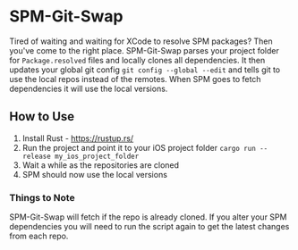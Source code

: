 # SPM-Git-Swap

Tired of waiting and waiting for XCode to resolve SPM packages? Then you've come to the right place. SPM-Git-Swap parses your project folder for `Package.resolved` files and locally clones all dependencies. It then updates your global git config `git config --global --edit` and tells git to use the local repos instead of the remotes. When SPM goes to fetch dependencies it will use the local versions.

## How to Use

1. Install Rust - https://rustup.rs/
2. Run the project and point it to your iOS project folder `cargo run --release my_ios_project_folder`
3. Wait a while as the repositories are cloned
4. SPM should now use the local versions

### Things to Note

SPM-Git-Swap will fetch if the repo is already cloned. If you alter your SPM dependencies you will need to run the script again to get the latest changes from each repo.

